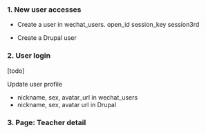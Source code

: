 

### 1. New user accesses

- Create a user in wechat_users.
    open_id
    session_key
    session3rd

- Create a Drupal user


### 2. User login

[todo]

Update user profile

- nickname, sex, avatar_url in wechat_users
- nickname, sex, avatar url in Drupal



### 3. Page: Teacher detail
